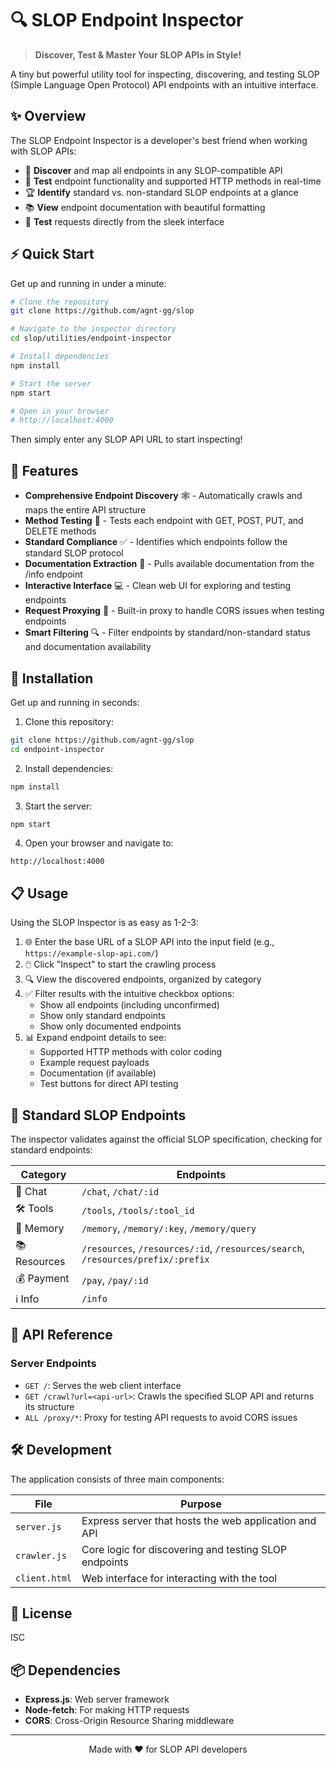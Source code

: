 # 🔍 SLOP Endpoint Inspector

> **Discover, Test & Master Your SLOP APIs in Style!**

A tiny but powerful utility tool for inspecting, discovering, and testing SLOP (Simple Language Open Protocol) API endpoints with an intuitive interface.

## ✨ Overview

The SLOP Endpoint Inspector is a developer's best friend when working with SLOP APIs:

- 🔎 **Discover** and map all endpoints in any SLOP-compatible API
- 🧪 **Test** endpoint functionality and supported HTTP methods in real-time
- 🏆 **Identify** standard vs. non-standard SLOP endpoints at a glance
- 📚 **View** endpoint documentation with beautiful formatting
- 🚀 **Test** requests directly from the sleek interface

## ⚡ Quick Start

Get up and running in under a minute:

```bash
# Clone the repository
git clone https://github.com/agnt-gg/slop

# Navigate to the inspector directory
cd slop/utilities/endpoint-inspector

# Install dependencies
npm install

# Start the server
npm start

# Open in your browser
# http://localhost:4000
```

Then simply enter any SLOP API URL to start inspecting!

## 🌟 Features

- **Comprehensive Endpoint Discovery** 🕸️ - Automatically crawls and maps the entire API structure
- **Method Testing** 🧰 - Tests each endpoint with GET, POST, PUT, and DELETE methods
- **Standard Compliance** ✅ - Identifies which endpoints follow the standard SLOP protocol
- **Documentation Extraction** 📑 - Pulls available documentation from the /info endpoint
- **Interactive Interface** 💻 - Clean web UI for exploring and testing endpoints
- **Request Proxying** 🔄 - Built-in proxy to handle CORS issues when testing endpoints
- **Smart Filtering** 🔍 - Filter endpoints by standard/non-standard status and documentation availability

## 🚀 Installation

Get up and running in seconds:

1. Clone this repository:
```bash
git clone https://github.com/agnt-gg/slop
cd endpoint-inspector
```

2. Install dependencies:
```bash
npm install
```

3. Start the server:
```bash
npm start
```

4. Open your browser and navigate to:
```
http://localhost:4000
```

## 📋 Usage

Using the SLOP Inspector is as easy as 1-2-3:

1. 🌐 Enter the base URL of a SLOP API into the input field (e.g., `https://example-slop-api.com/`)
2. 🖱️ Click "Inspect" to start the crawling process
3. 🔍 View the discovered endpoints, organized by category
4. ✅ Filter results with the intuitive checkbox options:
   - Show all endpoints (including unconfirmed)
   - Show only standard endpoints
   - Show only documented endpoints
5. 📊 Expand endpoint details to see:
   - Supported HTTP methods with color coding
   - Example request payloads
   - Documentation (if available)
   - Test buttons for direct API testing

## 📝 Standard SLOP Endpoints

The inspector validates against the official SLOP specification, checking for standard endpoints:

| Category | Endpoints |
|----------|-----------|
| 💬 Chat | `/chat`, `/chat/:id` |
| 🛠️ Tools | `/tools`, `/tools/:tool_id` |
| 🧠 Memory | `/memory`, `/memory/:key`, `/memory/query` |
| 📚 Resources | `/resources`, `/resources/:id`, `/resources/search`, `/resources/prefix/:prefix` |
| 💰 Payment | `/pay`, `/pay/:id` |
| ℹ️ Info | `/info` |

## 🔌 API Reference

### Server Endpoints

- `GET /`: Serves the web client interface
- `GET /crawl?url=<api-url>`: Crawls the specified SLOP API and returns its structure
- `ALL /proxy/*`: Proxy for testing API requests to avoid CORS issues

## 🛠️ Development

The application consists of three main components:

| File | Purpose |
|------|---------|
| `server.js` | Express server that hosts the web application and API |
| `crawler.js` | Core logic for discovering and testing SLOP endpoints |
| `client.html` | Web interface for interacting with the tool |

## 📜 License

ISC

## 📦 Dependencies

- **Express.js**: Web server framework
- **Node-fetch**: For making HTTP requests
- **CORS**: Cross-Origin Resource Sharing middleware

---

<p align="center">
  Made with ❤️ for SLOP API developers
</p>
